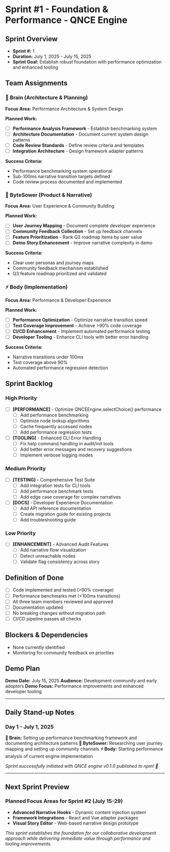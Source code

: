 # Sprint #1 - Foundation & Performance - QNCE Engine

## Sprint Overview
- **Sprint #:** 1
- **Duration:** July 1, 2025 - July 15, 2025
- **Sprint Goal:** Establish robust foundation with performance optimization and enhanced tooling

## Team Assignments

### 🧠 Brain (Architecture & Planning)
**Focus Area:** Performance Architecture & System Design

**Planned Work:**
- [ ] **Performance Analysis Framework** - Establish benchmarking system
- [ ] **Architecture Documentation** - Document current system design patterns
- [ ] **Code Review Standards** - Define review criteria and templates
- [ ] **Integration Architecture** - Design framework adapter patterns

**Success Criteria:**
- Performance benchmarking system operational
- Sub-100ms narrative transition targets defined
- Code review process documented and implemented

### 🎯 ByteSower (Product & Narrative)
**Focus Area:** User Experience & Community Building

**Planned Work:**
- [ ] **User Journey Mapping** - Document complete developer experience
- [ ] **Community Feedback Collection** - Set up feedback channels
- [ ] **Feature Prioritization** - Rank Q3 roadmap items by user value
- [ ] **Demo Story Enhancement** - Improve narrative complexity in demo

**Success Criteria:**
- Clear user personas and journey maps
- Community feedback mechanism established
- Q3 feature roadmap prioritized and validated

### ⚡ Body (Implementation)
**Focus Area:** Performance & Developer Experience

**Planned Work:**
- [ ] **Performance Optimization** - Optimize narrative transition speed
- [ ] **Test Coverage Improvement** - Achieve >90% code coverage
- [ ] **CI/CD Enhancement** - Implement automated performance testing
- [ ] **Developer Tooling** - Enhance CLI tools with better error handling

**Success Criteria:**
- Narrative transitions under 100ms
- Test coverage above 90%
- Automated performance regression detection

## Sprint Backlog

### High Priority
- [ ] **[PERFORMANCE]** - Optimize QNCEEngine.selectChoice() performance
  - [ ] Add performance benchmarking
  - [ ] Optimize node lookup algorithms
  - [ ] Cache frequently accessed nodes
  - [ ] Add performance regression tests

- [ ] **[TOOLING]** - Enhanced CLI Error Handling
  - [ ] Fix help command handling in audit/init tools
  - [ ] Add better error messages and recovery suggestions
  - [ ] Implement verbose logging modes

### Medium Priority  
- [ ] **[TESTING]** - Comprehensive Test Suite
  - [ ] Add integration tests for CLI tools
  - [ ] Add performance benchmark tests
  - [ ] Add edge case coverage for complex narratives

- [ ] **[DOCS]** - Developer Experience Documentation
  - [ ] Add API reference documentation
  - [ ] Create migration guide for existing projects
  - [ ] Add troubleshooting guide

### Low Priority
- [ ] **[ENHANCEMENT]** - Advanced Audit Features
  - [ ] Add narrative flow visualization
  - [ ] Detect unreachable nodes
  - [ ] Validate flag consistency across story

## Definition of Done
- [ ] Code implemented and tested (>90% coverage)
- [ ] Performance benchmarks met (<100ms transitions)
- [ ] All three team members reviewed and approved
- [ ] Documentation updated
- [ ] No breaking changes without migration path
- [ ] CI/CD pipeline passes all checks

## Blockers & Dependencies
- None currently identified
- Monitoring for community feedback on priorities

## Demo Plan
**Demo Date:** July 15, 2025
**Audience:** Development community and early adopters
**Demo Focus:** Performance improvements and enhanced developer tooling

---

## Daily Stand-up Notes

### Day 1 - July 1, 2025
**🧠 Brain:** Setting up performance benchmarking framework and documenting architecture patterns
**🎯 ByteSower:** Researching user journey mapping and setting up community channels
**⚡ Body:** Starting performance analysis of current engine implementation

*Sprint successfully initiated with QNCE engine v0.1.0 published to npm! 🚀*

---

## Next Sprint Preview

### Planned Focus Areas for Sprint #2 (July 15-29)
- **Advanced Narrative Hooks** - Dynamic content injection system
- **Framework Integrations** - React and Vue adapter packages  
- **Visual Story Editor** - Web-based narrative design prototype

*This sprint establishes the foundation for our collaborative development approach while delivering immediate value through performance and tooling improvements.*
